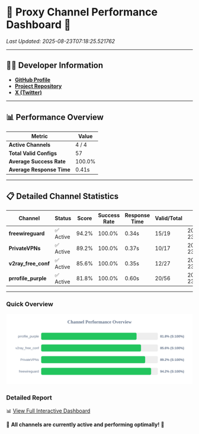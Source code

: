 # 🌟 Proxy Channel Performance Dashboard 🌟

_Last Updated: 2025-08-23T07:18:25.521762_

---

## 👩‍💻 Developer Information

- **[GitHub Profile](https://github.com/4n0nymou3)**  
- **[Project Repository](https://github.com/4n0nymou3/multi-proxy-config-fetcher)**  
- **[X (Twitter)](https://x.com/4n0nymou3)**  

---

## 📊 Performance Overview

| Metric                | Value       |
|-----------------------|-------------|
| **Active Channels**   | 4 / 4       |
| **Total Valid Configs** | 57          |
| **Average Success Rate** | 100.0%      |
| **Average Response Time** | 0.41s       |

---

## 📋 Detailed Channel Statistics

| Channel          | Status     | Score  | Success Rate | Response Time | Valid/Total | Last Success               |
|------------------|------------|--------|--------------|---------------|-------------|----------------------------|
| **freewireguard**  | ✅ Active  | 94.2%  | 100.0% | 0.34s         | 15/19       | 2025-08-23T07:18:25.520020 |
| **PrivateVPNs**  | ✅ Active  | 89.2%  | 100.0% | 0.37s         | 10/17       | 2025-08-23T07:18:25.155282 |
| **v2ray_free_conf**  | ✅ Active  | 85.6%  | 100.0% | 0.35s         | 12/27       | 2025-08-23T07:18:24.746252 |
| **prrofile_purple**  | ✅ Active  | 81.8%  | 100.0% | 0.60s         | 20/56       | 2025-08-23T07:18:24.344714 |

---

### Quick Overview
<div align="center">
  <a href="https://raw.githubusercontent.com/nullluser/NullRepo/refs/heads/main/assets/channel_stats_chart.svg">
    <img src="https://raw.githubusercontent.com/nullluser/NullRepo/refs/heads/main/assets/channel_stats_chart.svg" alt="Source Performance Statistics" width="800">
  </a>
</div>

### Detailed Report
📊 [View Full Interactive Dashboard](https://htmlpreview.github.io/?https://github.com/nullluser/NullRepo/blob/main/assets/performance_report.html)

🎉 **All channels are currently active and performing optimally!** 🎉
